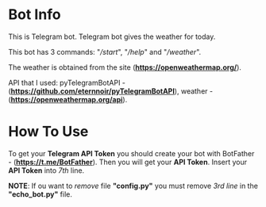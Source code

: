<h1>Bot Info</h1>

This is Telegram bot. Telegram bot gives the weather for today.

This bot has 3 commands: "_/start_", "_/help_" and "_/weather_".

The weather is obtained from the site (<b>https://openweathermap.org/</b>).

API that I used: pyTelegramBotAPI - (<b>https://github.com/eternnoir/pyTelegramBotAPI</b>), 
                 weather - (<b>https://openweathermap.org/api</b>).

<h1>How To Use</h1>

To get your <b>Telegram API Token</b> you should create your bot with BotFather - (<b>https://t.me/BotFather</b>). Then you will get your <b>API Token</b>.
Insert your <b>API Token</b> into <i>7th</i> line.

<b>NOTE</b>: If ou want to <i>remove</i> file <b>"config.py"</b> you must remove <i>3rd line</i> in the <b>"echo_bot.py"</b> file.
